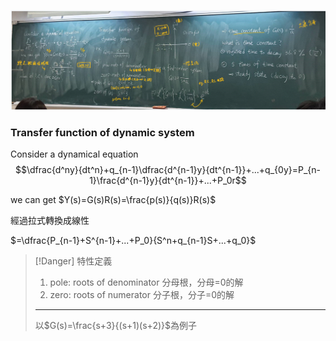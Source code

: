 ![image.png](https://raw.githubusercontent.com/Ash0645/image_remote/main/202307172324184.png)

### Transfer function of dynamic system

Consider a dynamical equation
$$\dfrac{d^ny}{dt^n}+q_{n-1}\dfrac{d^{n-1}y}{dt^{n-1}}+...+q_{0y}=P_{n-1}\frac{d^{n-1}y}{dt^{n-1}}+...+P_0r$$

we can get $Y(s)=G(s)R(s)=\frac{p(s)}{q(s)}R(s)$

經過拉式轉換成線性

$=\dfrac{P_{n-1}+S^{n-1}+...+P_0}{S^n+q_{n-1}S+...+q_0}$

>[!Danger] 特性定義
>1. pole: roots of denominator 分母根，分母=0的解
>2. zero: roots of numerator 分子根，分子=0的解
>
>---
>以$G(s)=\frac{s+3}{(s+1)(s+2)}$為例子






